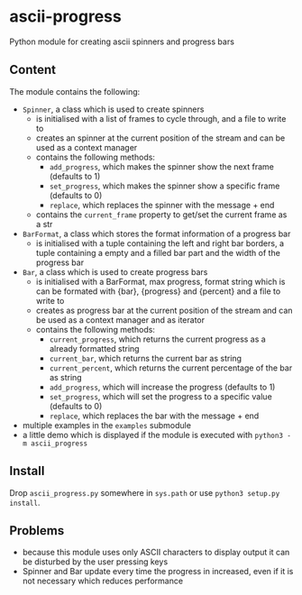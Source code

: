 # ascii-progress
Python module for creating ascii spinners and progress bars

## Content
The module contains the following:
 - `Spinner`, a class which is used to create spinners
   - is initialised with a list of frames to cycle through, and a file to write to
   - creates an spinner at the current position of the stream and can be used as a context manager
   - contains the following methods:
     - `add_progress`, which makes the spinner show the next frame (defaults to 1)
     - `set_progress`, which makes the spinner show a specific frame (defaults to 0)
     - `replace`, which replaces the spinner with the message + end
   - contains the `current_frame` property to get/set the current frame as a str
 - `BarFormat`, a class which stores the format information of a progress bar
   - is initialised with a tuple containing the left and right bar borders, a tuple containing a empty and a filled bar part and the width of the progress bar
 - `Bar`, a class which is used to create progress bars
    - is initialised with a BarFormat, max progress, format string which is can be formated with {bar}, {progress} and {percent} and a file to write to
    - creates as progress bar at the current position of the stream and can be used as a context manager and as iterator
    - contains the following methods:
      - `current_progress`, which returns the current progress as a already formatted string
      - `current_bar`, which returns the current bar as string
      - `current_percent`, which returns the current percentage of the bar as string
      - `add_progress`, which will increase the progress (defaults to 1)
      - `set_progress`, which will set the progress to a specific value (defaults to 0)
      - `replace`, which replaces the bar with the message + end
  - multiple examples in the `examples` submodule
  - a little demo which is displayed if the module is executed with `python3 -m ascii_progress`

## Install
Drop `ascii_progress.py` somewhere in `sys.path` or use `python3 setup.py install`.

## Problems
 - because this module uses only ASCII characters to display output it can be disturbed by the user pressing keys
 - Spinner and Bar update every time the progress in increased, even if it is not necessary which reduces performance